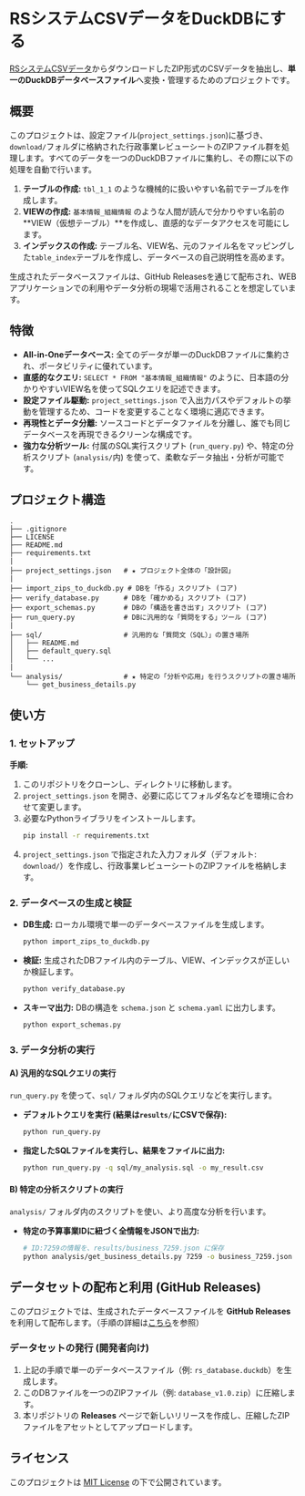 # RSシステムCSVデータをDuckDBにする

[RSシステムCSVデータ](https://rssystem.go.jp/download-csv)からダウンロードしたZIP形式のCSVデータを抽出し、**単一のDuckDBデータベースファイル**へ変換・管理するためのプロジェクトです。

## 概要

このプロジェクトは、設定ファイル(`project_settings.json`)に基づき、`download/`フォルダに格納された行政事業レビューシートのZIPファイル群を処理します。すべてのデータを一つのDuckDBファイルに集約し、その際に以下の処理を自動で行います。

1.  **テーブルの作成:** `tbl_1_1` のような機械的に扱いやすい名前でテーブルを作成します。
2.  **VIEWの作成:** `基本情報_組織情報` のような人間が読んで分かりやすい名前の**VIEW（仮想テーブル）**を作成し、直感的なデータアクセスを可能にします。
3.  **インデックスの作成:** テーブル名、VIEW名、元のファイル名をマッピングした`table_index`テーブルを作成し、データベースの自己説明性を高めます。

生成されたデータベースファイルは、GitHub Releasesを通じて配布され、WEBアプリケーションでの利用やデータ分析の現場で活用されることを想定しています。

## 特徴

- **All-in-Oneデータベース:** 全てのデータが単一のDuckDBファイルに集約され、ポータビリティに優れています。
- **直感的なクエリ:** `SELECT * FROM "基本情報_組織情報"` のように、日本語の分かりやすいVIEW名を使ってSQLクエリを記述できます。
- **設定ファイル駆動:** `project_settings.json` で入出力パスやデフォルトの挙動を管理するため、コードを変更することなく環境に適応できます。
- **再現性とデータ分離:** ソースコードとデータファイルを分離し、誰でも同じデータベースを再現できるクリーンな構成です。
- **強力な分析ツール:** 付属のSQL実行スクリプト (`run_query.py`) や、特定の分析スクリプト (`analysis/`内) を使って、柔軟なデータ抽出・分析が可能です。

## プロジェクト構造

```
.
├── .gitignore
├── LICENSE
├── README.md
├── requirements.txt
|
├── project_settings.json   # ★ プロジェクト全体の「設計図」
|
├── import_zips_to_duckdb.py # DBを「作る」スクリプト (コア)
├── verify_database.py      # DBを「確かめる」スクリプト (コア)
├── export_schemas.py       # DBの「構造を書き出す」スクリプト (コア)
├── run_query.py            # DBに汎用的な「質問をする」ツール (コア)
|
├── sql/                    # 汎用的な「質問文（SQL）」の置き場所
│   ├── README.md
│   ├── default_query.sql
│   └── ...
|
└── analysis/               # ★ 特定の「分析や応用」を行うスクリプトの置き場所
    └── get_business_details.py
```

## 使い方

### 1. セットアップ

**手順:**
1.  このリポジトリをクローンし、ディレクトリに移動します。
2.  `project_settings.json` を開き、必要に応じてフォルダ名などを環境に合わせて変更します。
3.  必要なPythonライブラリをインストールします。
    ```bash
    pip install -r requirements.txt
    ```
4.  `project_settings.json` で指定された入力フォルダ（デフォルト: `download/`）を作成し、行政事業レビューシートのZIPファイルを格納します。

### 2. データベースの生成と検証

- **DB生成:** ローカル環境で単一のデータベースファイルを生成します。
  ```bash
  python import_zips_to_duckdb.py
  ```
- **検証:** 生成されたDBファイル内のテーブル、VIEW、インデックスが正しいか検証します。
  ```bash
  python verify_database.py
  ```
- **スキーマ出力:** DBの構造を `schema.json` と `schema.yaml` に出力します。
  ```bash
  python export_schemas.py
  ```

### 3. データ分析の実行

#### A) 汎用的なSQLクエリの実行

`run_query.py` を使って、`sql/` フォルダ内のSQLクエリなどを実行します。

- **デフォルトクエリを実行 (結果は`results/`にCSVで保存):**
  ```bash
  python run_query.py
  ```
- **指定したSQLファイルを実行し、結果をファイルに出力:**
  ```bash
  python run_query.py -q sql/my_analysis.sql -o my_result.csv
  ```

#### B) 特定の分析スクリプトの実行

`analysis/` フォルダ内のスクリプトを使い、より高度な分析を行います。

- **特定の予算事業IDに紐づく全情報をJSONで出力:**
  ```bash
  # ID:7259の情報を、results/business_7259.json に保存
  python analysis/get_business_details.py 7259 -o business_7259.json
  ```

## データセットの配布と利用 (GitHub Releases)

このプロジェクトでは、生成されたデータベースファイルを **GitHub Releases** を利用して配布します。（手順の詳細は[こちら](https://docs.github.com/ja/repositories/releasing-projects-on-github/managing-releases-in-a-repository)を参照）

### データセットの発行 (開発者向け)

1.  上記の手順で単一のデータベースファイル（例: `rs_database.duckdb`）を生成します。
2.  このDBファイルを一つのZIPファイル（例: `database_v1.0.zip`）に圧縮します。
3.  本リポジトリの **Releases** ページで新しいリリースを作成し、圧縮したZIPファイルをアセットとしてアップロードします。

## ライセンス

このプロジェクトは [MIT License](LICENSE) の下で公開されています。